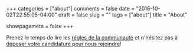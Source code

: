 +++
categories = ["about"]
comments = false
date = "2016-10-02T22:55:05-04:00"
draft = false
slug = ""
tags = ["about"]
title = "About"

showpagemeta = false
+++

Prenez le temps de lire les [régles de la communauté](/code_of_conduct/) et n'hésitez pas à [déposer votre candidature pour nous rejoindre](https://www.google.fr/intl/fr/forms/about/)!
